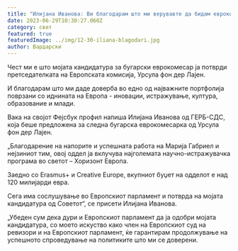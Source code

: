 ```yaml
---
title: "Илијана Иванова: Ви благодарам што ми верувавте да бидам еврокомесар"
date: 2023-06-29T10:30:27.060Z
category: свет
featured: true
featuredImage: ../img/12-30-iliana-blagodari.jpg
author: Вардарски
---
```

Чест ми е што мојата кандидатура за бугарски еврокомесар ја потврди претседателката на Европската комисија, Урсула фон дер Лајен.

И благодарам што ми даде доверба во едно од најважните портфолија поврзани со иднината на Европа - иновации, истражување, култура, образование и млади.

Вака на својот Фејсбук профил напиша Илијана Иванова од ГЕРБ-СДС, која беше предложена за следна бугарска еврокомесарка од Урсула фон дер Лајен.

„Благодарение на напорите и успешната работа на Марија Габриел и нејзиниот тим, овој оддел ја вклучува најголемата научно-истражувачка програма во светот – Хоризонт Европа.

Заедно со Erasmus+ и Creative Europe, вкупниот буџет на одделот е над 120 милијарди евра.

Сега има сослушување во Европскиот парламент и потврда на мојата кандидатура од Советот“, се присети Илијана Иванова.

„Убеден сум дека дури и Европскиот парламент да ја одобри мојата кандидатура, со моето искуство како член на Европскиот суд на ревизори и на Европскиот парламент, ќе гарантирам продолжување на успешното спроведување на политиките што ми се доверени.